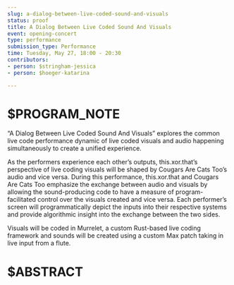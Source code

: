 ```yaml
---
slug: a-dialog-between-live-coded-sound-and-visuals
status: proof
title: A Dialog Between Live Coded Sound And Visuals
event: opening-concert
type: performance
submission_type: Performance
time: Tuesday, May 27, 18:00 - 20:30
contributors:
- person: $stringham-jessica
- person: $hoeger-katarina

---
```


# $PROGRAM_NOTE

“A Dialog Between Live Coded Sound And Visuals” explores the common live
code performance dynamic of live coded visuals and audio happening simultaneously 
to create a unified experience. 

As the performers experience each other’s outputs, this.xor.that’s perspective of live coding 
visuals will be shaped by Cougars Are Cats Too’s audio and vice versa. During this performance,
this.xor.that and Cougars Are Cats Too emphasize the exchange between audio and 
visuals by allowing the sound-producing code to have a measure of
program-facilitated control over the visuals created and vice versa. Each performer’s 
screen will programmatically depict the inputs into their respective systems 
and provide algorithmic insight into the exchange between the two sides.

Visuals will be coded in Murrelet, a custom Rust-based live coding framework
and sounds will be created using a custom Max patch taking in live input from
a flute.

# $ABSTRACT



